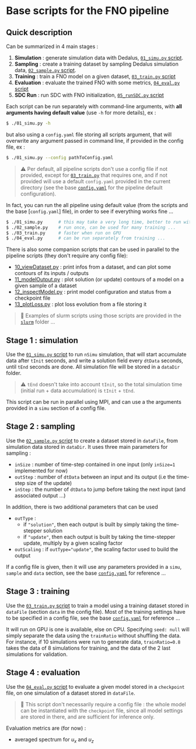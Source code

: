 # Base scripts for the FNO pipeline

## Quick description

Can be summarized in 4 main stages :

1. **Simulation** : generate simulation data with Dedalus, [`01_simu.py` script](./01_simu.py).
2. **Sampling** : create a training dataset by sampling Dedalus simulation data, [`02_sample.py` script](./02_sample.py).
3. **Training** : train a FNO model on a given dataset, [`03_train.py` script](./03_train.py)
4. **Evaluation** : evaluate the trained FNO with some metrics, [`04_eval.py` script](./04_eval.py)
5. **SDC Run** : run SDC with FNO initialization, [`05_runSDC.py` script](./05_runSDC.py)

Each script can be run separately with command-line arguments, with **all arguments having default value** (use `-h` for more details), ex :

```bash
$ ./01_simu.py -h
```

but also using a `config.yaml` file storing all scripts argument, that will overwrite any argument
passed in command line, if provided in the config file, ex :

```bash
$ ./01_simu.py --config pathToConfig.yaml
```

> :warning: Per default, all pipeline scripts don't use a config file if not provided, except for [`03_train.py`](./03_train.py)
> that requires one, and if not provided will use a default `config.yaml` provided in the current directory 
> (see the base [`config.yaml`](./config.yaml) for the pipeline default configuration).

In fact, you can run the all pipeline using default value (from the scripts and the base [`config.yaml`] file), in order to see if everything works fine ...

```bash
$ ./01_simu.py      # this may take a very long time, better to run with MPI
$ ./02_sample.py    # run once, can be used for many training ...
$ ./03_train.py     # faster when run on GPU 
$ ./04_eval.py      # can be run separately from training ...
```

There is also some companion scripts that can be used in parallel to the pipeline scripts (they don't require any config file):

- [10_viewDataset.py](./10_viewDataset.py) : print infos from a dataset, and can plot some contours of its inputs / outputs
- [11_modelOutput.py](./11_modelOutput.py) : plot solution (or update) contours of a model on a given sample of a dataset
- [12_inspectModel.py](./12_inspectModel.py) : print model configuration and status from a checkpoint file
- [13_plotLoss.py](./13_plotLoss.py) : plot loss evolution from a file storing it

> :scroll: Examples of slurm scripts using those scripts are provided in the [`slurm`](./slurm/) folder ...


## Stage 1 : simulation

Use the [`01_simu.py` script](./01_simu.py) to run `nSimu` simulation, that will start accumulate data after `tInit` seconds,
and write a solution field every `dtData` seconds, until `tEnd` seconds are done. 
All simulation file will be stored in a `dataDir` folder.

> :warning: `tEnd` doesn't take into account `tInit`, so the total simulation time (initial run + data accumulation) is `tInit` + `tEnd`.

This script can be run in parallel using MPI, and can use a the arguments provided in a `simu` section of a config file.


## Stage 2 : sampling

Use the [`02_sample.py` script](./02_sample.py) to create a dataset stored in `dataFile`, from simulation data stored in `dataDir`.
It uses three main parameters for sampling :

- `inSize` : number of time-step contained in one input (only `inSize=1` implemented for now)
- `outStep` : number of `dtData` between an input and its output (i.e the time-step size of the update)
- `inStep` : the number of `dtData` to jump before taking the next input (and associated output ...)

In addition, there is two additional parameters that can be used

- `outType` : 
    - if `"solution"`, then each output is built by simply taking the time-stepper solution
    - if `"update"`, then each output is built by taking the time-stepper update, multiply by a given scaling factor
- `outScaling` : if `outType="update"`, the scaling factor used to build the output

If a config file is given, then it will use any parameters provided in a `simu`, `sample` and `data` section, 
see the base [`config.yaml`](./config.yaml) for reference ... 


## Stage 3 : training

Use the [`03_train.py` script](./03_train.py) to train a model using a training dataset stored in `dataFile` (section `data` in the config file).
Most of the training settings have to be specified in a config file, see the base [`config.yaml`](./config.yaml) for reference ... 

It will run on GPU is one is available, else on CPU. Specifying `seed: null` will simply separate the data using the `trainRatio`
without shuffling the data. For instance, if 10 simulations were run to generate data, `trainRatio=0.8` takes the data of 8 simulations
for training, and the data of the 2 last simulations for validation.


## Stage 4 : evaluation

Use the [`04_eval.py` script](./04_eval.py) to evaluate a given model stored in a `checkpoint` file,
on one simulation of a dataset stored in `dataFile`. 

> :mega: This script don't necessarily require a config file : the whole model can be instantiated
> with the `checkpoint` file, since all model settings are stored in there, and are sufficient
> for inference only. 

Evaluation metrics are (for now) :

- averaged spectrum for $u_x$ and $u_z$
